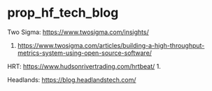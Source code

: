 # prop_hf_tech_blog
Two Sigma: https://www.twosigma.com/insights/
1. https://www.twosigma.com/articles/building-a-high-throughput-metrics-system-using-open-source-software/


HRT: https://www.hudsonrivertrading.com/hrtbeat/
1.

Headlands: https://blog.headlandstech.com/
